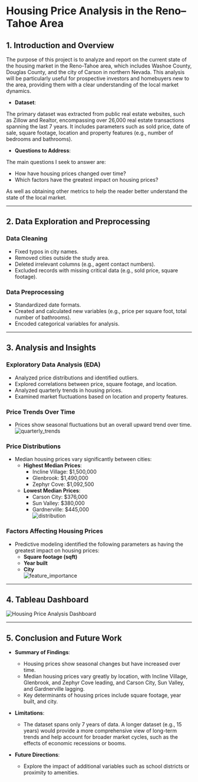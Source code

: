 # Housing Price Analysis in the Reno–Tahoe Area

## 1. Introduction and Overview
The purpose of this project is to analyze and report on the current state of the housing market in the Reno-Tahoe area, which includes Washoe County, Douglas County, and the city of Carson in northern Nevada. This analysis will be particularly useful for prospective investors and homebuyers new to the area, providing them with a clear understanding of the local market dynamics.

- **Dataset**:

The primary dataset was extracted from public real estate websites, such as Zillow and Realtor, encompassing over 26,000 real estate transactions spanning the last 7 years. It includes parameters such as sold price, date of sale, square footage, location and property features (e.g., number of bedrooms and bathrooms). 

- **Questions to Address**:
 
The main questions I seek to answer are:

* How have housing prices changed over time?
* Which factors have the greatest impact on housing prices?

As well as obtaining other metrics to help the reader better understand the state of the local market. 

---

## 2. Data Exploration and Preprocessing

### Data Cleaning
- Fixed typos in city names.
- Removed cities outside the study area. 
- Deleted irrelevant columns (e.g., agent contact numbers).
- Excluded records with missing critical data (e.g., sold price, square footage).

### Data Preprocessing
- Standardized date formats.
- Created and calculated new variables (e.g., price per square foot, total number of bathrooms).
- Encoded categorical variables for analysis.

---

## 3. Analysis and Insights

### Exploratory Data Analysis (EDA)
- Analyzed price distributions and identified outliers.
- Explored correlations between price, square footage, and location.
- Analyzed quarterly trends in housing prices.
- Examined market fluctuations based on location and property features.

### Price Trends Over Time
- Prices show seasonal fluctuations but an overall upward trend over time.  
![quarterly_trends](https://github.com/user-attachments/assets/83feb46c-0bd2-4d51-8dc2-fabd3b93f6c1)

### Price Distributions
- Median housing prices vary significantly between cities:  
  - **Highest Median Prices**:  
    - Incline Village: $1,500,000  
    - Glenbrook: $1,490,000  
    - Zephyr Cove: $1,092,500  
  - **Lowest Median Prices**:  
    - Carson City: $376,000  
    - Sun Valley: $380,000  
    - Gardnerville: $445,000  
![distribution](https://github.com/user-attachments/assets/fcbddcb8-618b-4cc2-af4a-24729128fc7e)


### Factors Affecting Housing Prices
- Predictive modeling identified the following parameters as having the greatest impact on housing prices:  
  - **Square footage (sqft)**  
  - **Year built**  
  - **City**  
![feature_importance](https://github.com/user-attachments/assets/7f40b80a-5812-478b-b9f8-f24ab8737f85)

---

## 4. Tableau Dashboard
![Housing Price Analysis Dashboard](https://github.com/user-attachments/assets/19fefe97-6f01-42ce-9329-76a77a9bcbef)

---

## 5. Conclusion and Future Work
- **Summary of Findings**:  
  - Housing prices show seasonal changes but have increased over time.  
  - Median housing prices vary greatly by location, with Incline Village, Glenbrook, and Zephyr Cove leading, and Carson City, Sun Valley, and Gardnerville lagging.  
  - Key determinants of housing prices include square footage, year built, and city.

- **Limitations**:  
  - The dataset spans only 7 years of data. A longer dataset (e.g., 15 years) would provide a more comprehensive view of long-term trends and help account for broader market cycles, such as the effects of economic recessions or booms.

- **Future Directions**:  
  - Explore the impact of additional variables such as school districts or proximity to amenities.  

